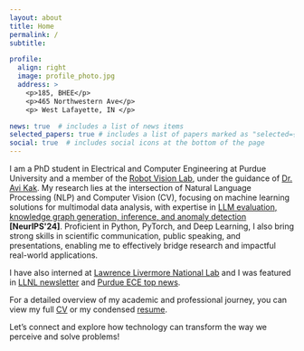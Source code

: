 ```yaml
---
layout: about
title: Home
permalink: /
subtitle:  

profile:
  align: right
  image: profile_photo.jpg
  address: >
    <p>185, BHEE</p>
    <p>465 Northwestern Ave</p>
    <p> West Lafayette, IN </p>

news: true  # includes a list of news items
selected_papers: true # includes a list of papers marked as "selected={true}"
social: true  # includes social icons at the bottom of the page
---
```


I am a PhD student in Electrical and Computer Engineering at Purdue University and a member of the [Robot Vision Lab](https://engineering.purdue.edu/RVL/), under the guidance of [Dr. Avi Kak](https://engineering.purdue.edu/kak/). My research lies at the intersection of Natural Language Processing (NLP) and Computer Vision (CV), focusing on machine learning solutions for multimodal data analysis, with expertise in [LLM evaluation, knowledge graph generation, inference, and anomaly detection](https://akamsali.github.io/projects/4_project/) **[NeurIPS'24]**. Proficient in Python, PyTorch, and Deep Learning, I also bring strong skills in scientific communication, public speaking, and presentations, enabling me to effectively bridge research and impactful real-world applications.

I have also interned at [Lawrence Livermore National Lab](https://www.llnl.gov/) and I was featured in [LLNL newsletter](https://www.llnl.gov/article/53246/meet-llnl-three-interns-what-makes-lab-special) and [Purdue ECE top news](https://engineering.purdue.edu/ECE/News/2025/purdue-ece-phd-student-accelerates-ai-research-at-lawrence-livermore-national-laboratory). 

For a detailed overview of my academic and professional journey, you can view my full [CV](../assets/pdf/Akshita_Kamsali_CV.pdf) or my condensed [resume](../assets/pdf/Kamsali_Resume.pdf).

Let’s connect and explore how technology can transform the way we perceive and solve problems!
